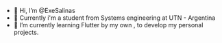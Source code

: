- 👋 Hi, I’m @ExeSalinas
- 👀 Currently i'm a student from Systems engineering at UTN - Argentina
- 🌱 I’m currently learning Flutter by my own , to develop my personal projects.

